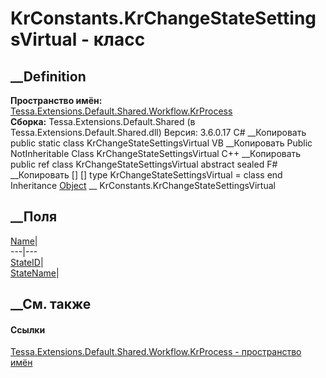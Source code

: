 # KrConstants.KrChangeStateSettingsVirtual - класс
##  __Definition
 **Пространство имён:**
[Tessa.Extensions.Default.Shared.Workflow.KrProcess](N_Tessa_Extensions_Default_Shared_Workflow_KrProcess.htm)  
 **Сборка:** Tessa.Extensions.Default.Shared (в
Tessa.Extensions.Default.Shared.dll) Версия: 3.6.0.17
C# __Копировать
     public static class KrChangeStateSettingsVirtual
VB __Копировать
     Public NotInheritable Class KrChangeStateSettingsVirtual
C++ __Копировать
     public ref class KrChangeStateSettingsVirtual abstract sealed
F# __Копировать
     [<AbstractClassAttribute>]
    [<SealedAttribute>]
    type KrChangeStateSettingsVirtual = class end
Inheritance
    [Object](https://learn.microsoft.com/dotnet/api/system.object) __ KrConstants.KrChangeStateSettingsVirtual
##  __Поля
[Name](F_Tessa_Extensions_Default_Shared_Workflow_KrProcess_KrConstants_KrChangeStateSettingsVirtual_Name.htm)|  
---|---  
[StateID](F_Tessa_Extensions_Default_Shared_Workflow_KrProcess_KrConstants_KrChangeStateSettingsVirtual_StateID.htm)|  
[StateName](F_Tessa_Extensions_Default_Shared_Workflow_KrProcess_KrConstants_KrChangeStateSettingsVirtual_StateName.htm)|  
## __См. также
#### Ссылки
[Tessa.Extensions.Default.Shared.Workflow.KrProcess - пространство
имён](N_Tessa_Extensions_Default_Shared_Workflow_KrProcess.htm)
